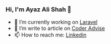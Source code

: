 <h3>Hi, I'm Ayaz Ali Shah 👋</h3>

- 🔭 I’m currently working on [Laravel](https://laravel.com)
- 📝 I’m write to article on [Coder Advise](https://coderadvise.com)
- 📫 How to reach me: [Linkedin](https://www.linkedin.com/in/ayazalishah/)
